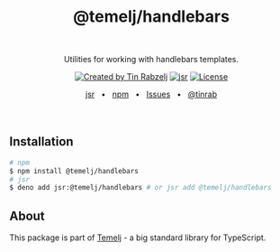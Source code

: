<p align="center">
  <h1 align="center" style="text-decoration:none;">@temelj/handlebars</h1>
  <br/>
  <p align="center">
    Utilities for working with handlebars templates.
  </p>
</p>

<p align="center">
  <a href="https://twitter.com/tinrab" rel="nofollow"><img src="https://img.shields.io/badge/created%20by-@tinrab-1d9bf0.svg" alt="Created by Tin Rabzelj"></a>
  <a href="https://jsr.io/@temelj/handlebars" rel="nofollow"><img src="https://jsr.io/badges/@temelj/handlebars" alt="jsr"></a>
  <a href="https://opensource.org/licenses/MIT" rel="nofollow"><img src="https://img.shields.io/github/license/tinrab/temelj" alt="License"></a>
</p>

<div align="center">
  <a href="https://jsr.io/@temelj/handlebars">jsr</a>
  <span>&nbsp;&nbsp;•&nbsp;&nbsp;</span>
  <a href="https://www.npmjs.com/package/@temelj/handlebars">npm</a>
  <span>&nbsp;&nbsp;•&nbsp;&nbsp;</span>
  <a href="https://github.com/tinrab/temelj/issues/new">Issues</a>
  <span>&nbsp;&nbsp;•&nbsp;&nbsp;</span>
  <a href="https://twitter.com/tinrab">@tinrab</a>
  <br />
</div>

<br/>
<br/>

## Installation

```sh
# npm
$ npm install @temelj/handlebars
# jsr
$ deno add jsr:@temelj/handlebars # or jsr add @temelj/handlebars
```

## About

This package is part of [Temelj](https://github.com/tinrab/temelj) - a big
standard library for TypeScript.
